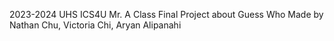 2023-2024 UHS ICS4U Mr. A Class Final Project about Guess Who
Made by Nathan Chu, Victoria Chi, Aryan Alipanahi
